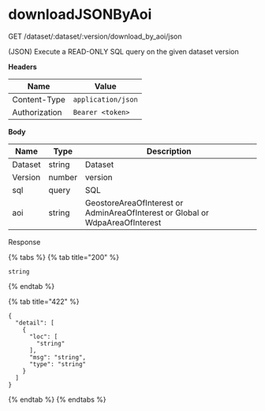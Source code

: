 # downloadJSONByAoi

GET /dataset/:dataset/:version/download\_by\_aoi/json

(JSON) Execute a READ-ONLY SQL query on the given dataset version

**Headers**

| Name          | Value              |
| ------------- | ------------------ |
| Content-Type  | `application/json` |
| Authorization | `Bearer <token>`   |

**Body**

| Name    | Type   | Description                                                                   |
| ------- | ------ | ----------------------------------------------------------------------------- |
| Dataset | string | Dataset                                                                       |
| Version | number | version                                                                       |
| sql     | query  | SQL                                                                           |
| aoi     | string | GeostoreAreaOfInterest or AdminAreaOfInterest or Global or WdpaAreaOfInterest |

Response

{% tabs %}
{% tab title="200" %}
```
string
```
{% endtab %}

{% tab title="422" %}
```
{
  "detail": [
    {
      "loc": [
        "string"
      ],
      "msg": "string",
      "type": "string"
    }
  ]
}
```
{% endtab %}
{% endtabs %}
